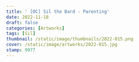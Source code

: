 ```yaml
---
title: ' [OC] Sil the Bard - Parenting'
date: 2022-11-18
draft: false
categories: [Artworks]
tags: [Sil]
thumbnail: /static/image/thumbnails/2022-015.png
cover: /static/image/artworks/2022-015.jpg
stamp: 9977
---
```


